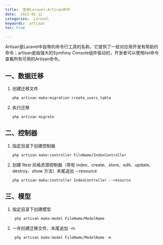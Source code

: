 ```yaml
---
title:  常用Laravel-Artisan命令
date:  2022-01-12
categories:  Laravel
keywords:  artisan
toc: true

---
```


Artisan是Laravel中自带的命令行工具的名称，它提供了一些对应用开发有帮助的命令；artisan是由强大的Symfony Console组件驱动的，开发者可以使用list命令查看所有可用的Artisan命令。<!--more -->

## 一、数据迁移

1. 创建迁移文件

   `php artisan make:migration create_users_table`

2. 执行迁移

   `php artisan migrate`
<!--more -->
## 二、控制器

1. 指定目录下创建控制器

   `php artisan make:controller FileName/IndexController`

2. 创建 Rest 风格资源控制器（带有 index、create、store、edit、update、destroy、show 方法）末尾追加 --resource

   `php artisan make:controller IndexController --resource`

## 三、模型

1. 指定目录下创建模型

   ` php artisan make:model FileName/ModelName`

2. 一并创建迁移文件，末尾追加 -m

   ` php artisan make:model FileName/ModelName -m`
